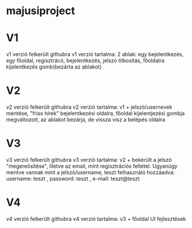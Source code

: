 # majusiproject
# V1
v1 verzió felkerült githubra
v1 verzió tartalma: 2 ablak: egy bejelentkezés, egy főoldal, regisztrácó, bejelentkezés, jelszó titkosítás, főoldalra kijelentkezés gomb(bezárta az ablakot)

# V2 
v2 verzió felkerült githubra
v2 verzió tartalma: v1 + jelszó/usernevek mentése, "friss hírek" bejelentkezési oldalra, főoldal kijelentjezési gombja megváltozott, az ablakot bezárja, de vissza visz a belépés oldalra

# V3 
v3 verzió felkerült githubra
v3 verzió tartalma: v2 + bekerült a jelszó "megereősítése", illetve az email, mint regisztrációs feltétel. Ugyanúgy mentve vannak mint a jelszó/username, teszt felhasználó hozzáadva: username: teszt , password: teszt , e-mail: teszt@teszt 

# V4 
v4 verzió felkerült githubra
v4 verzió tartalma: v3 + főoldal UI fejlesztések


